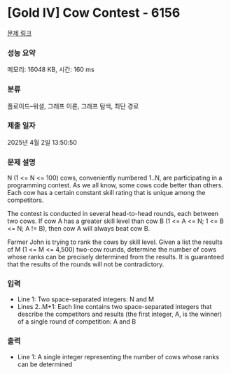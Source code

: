 # [Gold IV] Cow Contest - 6156 

[문제 링크](https://www.acmicpc.net/problem/6156) 

### 성능 요약

메모리: 16048 KB, 시간: 160 ms

### 분류

플로이드–워셜, 그래프 이론, 그래프 탐색, 최단 경로

### 제출 일자

2025년 4월 2일 13:50:50

### 문제 설명

<p>N (1 <= N <= 100) cows, conveniently numbered 1..N, are participating in a programming contest. As we all know, some cows code better than others. Each cow has a certain constant skill rating that is unique among the competitors.</p>

<p>The contest is conducted in several head-to-head rounds, each between two cows. If cow A has a greater skill level than cow B (1 <= A <= N; 1 <= B <= N; A != B), then cow A will always beat cow B.</p>

<p>Farmer John is trying to rank the cows by skill level. Given a list the results of M (1 <= M <= 4,500) two-cow rounds, determine the number of cows whose ranks can be precisely determined from the results. It is guaranteed that the results of the rounds will not be contradictory.</p>

### 입력 

 <ul>
	<li>Line 1: Two space-separated integers: N and M</li>
	<li>Lines 2..M+1: Each line contains two space-separated integers that describe the competitors and results (the first integer, A, is the winner) of a single round of competition: A and B</li>
</ul>

### 출력 

 <ul>
	<li>Line 1: A single integer representing the number of cows whose ranks can be determined</li>
</ul>

